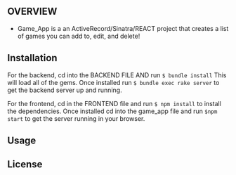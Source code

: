 
## OVERVIEW

- Game_App is a an ActiveRecord/Sinatra/REACT project that creates a list of games you can add to, edit, and delete!

## Installation
For the backend, cd into the BACKEND FILE AND  run ```$ bundle install``` This will load all of the gems. 
Once installed run ```$ bundle exec rake server``` to get the backend server up and running.

For the frontend, cd in the FRONTEND file and run ```$ npm install``` to install the dependencies.
Once installed cd into the game_app file and run ```$npm start``` to get the server running in your browser. 

## Usage


## License 

